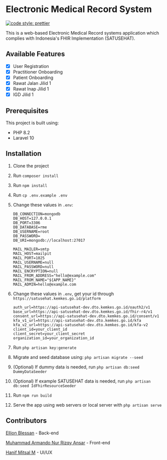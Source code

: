 # Electronic Medical Record System

[![code style: prettier](https://img.shields.io/badge/code_style-prettier-ff69b4.svg?style=flat-square)](https://github.com/prettier/prettier)

This is a web-based Electronic Medical Record systems application which complies with Indonesia's FHIR Implementation (SATUSEHAT).

## Available Features

-   [x] User Registration
-   [x] Practitioner Onboarding
-   [x] Patient Onboarding
-   [x] Rawat Jalan Jilid 1
-   [x] Rawat Inap Jilid 1
-   [x] IGD Jilid 1

## Prerequisites

This project is built using:

-   PHP 8.2
-   Laravel 10

## Installation

1. Clone the project
2. Run `composer install`
3. Run `npm install`
4. Run `cp .env.example .env`
5. Change these values in `.env`:

    ```
    DB_CONNECTION=mongodb
    DB_HOST=127.0.0.1
    DB_PORT=3306
    DB_DATABASE=rme
    DB_USERNAME=root
    DB_PASSWORD=
    DB_URI=mongodb://localhost:27017

    MAIL_MAILER=smtp
    MAIL_HOST=mailpit
    MAIL_PORT=1025
    MAIL_USERNAME=null
    MAIL_PASSWORD=null
    MAIL_ENCRYPTION=null
    MAIL_FROM_ADDRESS="hello@example.com"
    MAIL_FROM_NAME="${APP_NAME}"
    MAIL_ADMIN=hello@example.com
    ```

6. Change these values in `.env`, get your id through `https://satusehat.kemkes.go.id/platform`
    ```
    auth_url=https://api-satusehat-dev.dto.kemkes.go.id/oauth2/v1
    base_url=https://api-satusehat-dev.dto.kemkes.go.id/fhir-r4/v1
    consent_url=https://api-satusehat-dev.dto.kemkes.go.id/consent/v1
    kfa_v1_url=https://api-satusehat-dev.dto.kemkes.go.id/kfa
    kfa_v2_url=https://api-satusehat-dev.dto.kemkes.go.id/kfa-v2
    client_id=your_client_id
    client_secret=your_client_secret
    organization_id=your_organization_id
    ```
7. Run `php artisan key:generate`
8. Migrate and seed database using: `php artisan migrate --seed`
9. (Optional) If dummy data is needed, run `php artisan db:seed DummyDataSeeder`
10. (Optional) If example SATUSEHAT data is needed, run `php artisan db:seed IdFhirResourceSeeder`
11. Run `npm run build`
12. Serve the app using web servers or local server with `php artisan serve`

## Contributors

[Ellion Blessan](https://github.com/itsLeonB) - Back-end

[Muhammad Armando Nur Rizqy Ansar](https://github.com/mandorzqy) - Front-end

[Hanif Mitsal M](https://github.com/salmahatta) - UI/UX
